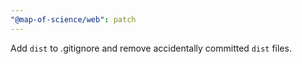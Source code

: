 ```yaml
---
"@map-of-science/web": patch
---
```


Add `dist` to .gitignore and remove accidentally committed `dist` files.
